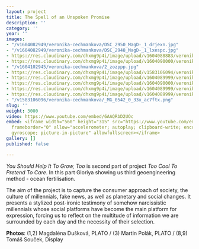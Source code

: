 ```yaml
---
layout: project
title: The Spell of an Unspoken Promise
description: ''
category: ''
year: ''
images:
- "/v1604082949/veronika-cechmankova/DSC_2950_MagD-_1_drjexn.jpg"
- "/v1604082949/veronika-cechmankova/DSC_2948_MagD-_1_lxespc.jpg"
- https://res.cloudinary.com/dhxmg9p4i/image/upload/v1604088883/veronika-cechmankova/_R5A1340_akgtwo.jpg
- https://res.cloudinary.com/dhxmg9p4i/image/upload/v1604090000/veronika-cechmankova/ATereza4_z2slmj.jpg
- "/v1604102945/veronika-cechmankova/2_zozppp.jpg"
- https://res.cloudinary.com/dhxmg9p4i/image/upload/v1583106094/veronika-cechmankova/_MG_0551_0_33x_nqsvse.png
- https://res.cloudinary.com/dhxmg9p4i/image/upload/v1604089999/veronika-cechmankova/ATereza2_i5ghmt.jpg
- https://res.cloudinary.com/dhxmg9p4i/image/upload/v1604090000/veronika-cechmankova/ATereza5_nn3oif.jpg
- https://res.cloudinary.com/dhxmg9p4i/image/upload/v1604089999/veronika-cechmankova/ATereza7_qhotj1.jpg
- https://res.cloudinary.com/dhxmg9p4i/image/upload/v1604089999/veronika-cechmankova/ATereza3_mu9gtg.jpg
- "/v1583106096/veronika-cechmankova/_MG_0542_0_33x_ac7ftx.png"
slug: ''
weight: 3000
video: https://www.youtube.com/embed/6AAQRbD2UOc
embed: <iframe width="560" height="315" src="https://www.youtube.com/embed/loBwihoblGg"
  frameborder="0" allow="accelerometer; autoplay; clipboard-write; encrypted-media;
  gyroscope; picture-in-picture" allowfullscreen></iframe>
gallery: []
published: false

---
```

_You Should Help It To Grow, Too_ is second part of project _Too Cool To Pretend To Care_. In this part Gloriya showing us third geoengineering method - ocean fertilisation.

The aim of the project is to capture the consumer approach of society, the culture of millennials, fake news, as well as planetary and social changes. It presents a stylized post-ironic testimony of somehow narcissistic millennials whose social platforms have become the main platform for expression, forcing us to reflect on the multitude of information we are surrounded by each day and the necessity of their selection.

**Photos**: (1,2) Magdaléna Dušková, PLATO / (3) Martin Polák, PLATO / (8,9) Tomáš Souček, Display